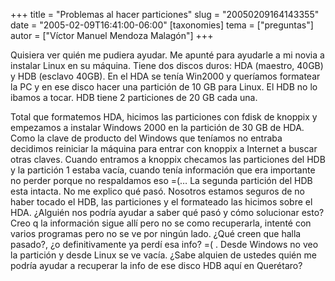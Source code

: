 +++
title = "Problemas al hacer particiones"
slug = "20050209164143355"
date = "2005-02-09T16:41:00-06:00"
[taxonomies]
tema = ["preguntas"]
autor = ["Víctor Manuel Mendoza Malagón"]
+++

Quisiera ver quién me pudiera ayudar. Me apunté para ayudarle a mi novia
a instalar Linux en su máquina. Tiene dos discos duros: HDA (maestro,
40GB) y HDB (esclavo 40GB). En el HDA se tenía Win2000 y queríamos
formatear la PC y en ese disco hacer una partición de 10 GB para Linux.
El HDB no lo ibamos a tocar. HDB tiene 2 particiones de 20 GB cada una.

<!-- more -->
Total que formatemos HDA, hicimos las particiones con fdisk de knoppix y
empezamos a instalar Windows 2000 en la partición de 30 GB de HDA. Como
la clave de producto del Windows que teníamos no entraba decidimos
reiniciar la máquina para entrar con knoppix a Internet a buscar otras
claves. Cuando entramos a knoppix checamos las particiones del HDB y la
partición 1 estaba vacía, cuando tenía información que era importante no
perder porque no respaldamos eso =(… La segunda partición del HDB esta
intacta. No me explico qué pasó. Nosotros estamos seguros de no haber
tocado el HDB, las particiones y el formateado las hicimos sobre el HDA.
¿Alguién nos podría ayudar a saber qué pasó y cómo solucionar esto? Creo
q la información sigue allí pero no se como recuperarla, intenté con
varios programas pero no se ve por ningún lado. ¿Qué creen que halla
pasado?, ¿o definitivamente ya perdí esa info? =( . Desde Windows no veo
la partición y desde Linux se ve vacía. ¿Sabe alquien de ustedes quién
me podría ayudar a recuperar la info de ese disco HDB aquí en Querétaro?

